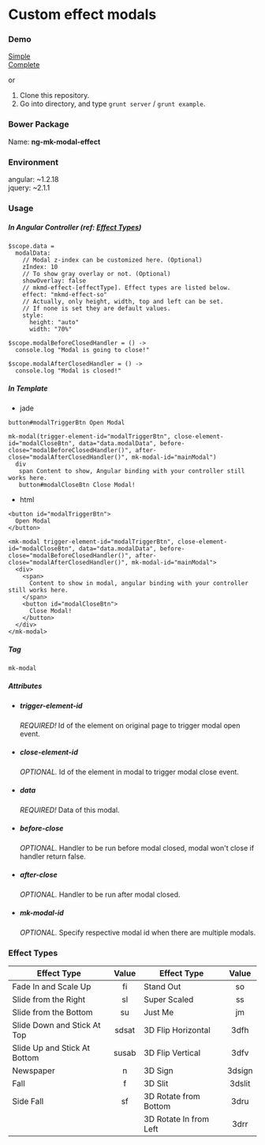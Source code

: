 # Custom effect modals

### Demo

[Simple](http://malikid.github.io/ng-mk-modal-effect/example/simpleExample.html)  
[Complete](http://malikid.github.io/ng-mk-modal-effect/example/)  

or

1. Clone this repository.
2. Go into directory, and type `grunt server` / `grunt example`.



### Bower Package

Name: **ng-mk-modal-effect**  



### Environment

angular: ~1.2.18  
jquery: ~2.1.1



### Usage

##### In Angular Controller (ref: [Effect Types](https://github.com/malikid/ng-mk-modal-effect/blob/gh-pages/README.md#effect-types))
```
$scope.data =
  modalData:
    // Modal z-index can be customized here. (Optional)
    zIndex: 10
    // To show gray overlay or not. (Optional)
    showOverlay: false
    // mkmd-effect-[effectType]. Effect types are listed below.
    effect: "mkmd-effect-so"
    // Actually, only height, width, top and left can be set.
    // If none is set they are default values.
    style:
      height: "auto"
      width: "70%"

$scope.modalBeforeClosedHandler = () ->
  console.log "Modal is going to close!"

$scope.modalAfterClosedHandler = () ->
  console.log "Modal is closed!"
```


##### In Template

- jade
```
button#modalTriggerBtn Open Modal

mk-modal(trigger-element-id="modalTriggerBtn", close-element-id="modalCloseBtn", data="data.modalData", before-close="modalBeforeClosedHandler()", after-close="modalAfterClosedHandler()", mk-modal-id="mainModal")
  div
   span Content to show, Angular binding with your controller still works here.
   button#modalCloseBtn Close Modal!
```
  

- html
```
<button id="modalTriggerBtn">
  Open Modal
</button>

<mk-modal trigger-element-id="modalTriggerBtn", close-element-id="modalCloseBtn", data="data.modalData", before-close="modalBeforeClosedHandler()", after-close="modalAfterClosedHandler()", mk-modal-id="mainModal">
  <div>
    <span>
      Content to show in modal, angular binding with your controller still works here.
    </span>
    <button id="modalCloseBtn">
      Close Modal!
    </button>
  </div>
</mk-modal>
```

##### Tag

    mk-modal

##### Attributes

- ##### trigger-element-id

    *REQUIRED!* Id of the element on original page to trigger modal open event.

- ##### close-element-id

    *OPTIONAL.* Id of the element in modal to trigger modal close event.

- ##### data

    *REQUIRED!* Data of this modal.

- ##### before-close

    *OPTIONAL.* Handler to be run before modal closed, modal won't close if handler return false.

- ##### after-close

    *OPTIONAL.* Handler to be run after modal closed.

- ##### mk-modal-id

    *OPTIONAL.* Specify respective modal id when there are multiple modals.



### Effect Types

| Effect Type                  | Value | Effect Type            |  Value |
|------------------------------|:-----:|------------------------|:------:|
| Fade In and Scale Up         |   fi  | Stand Out              |   so   |
| Slide from the Right         |   sl  | Super Scaled           |   ss   |
| Slide from the Bottom        |   su  | Just Me                |   jm   |
| Slide Down and Stick At Top  | sdsat | 3D Flip Horizontal     |  3dfh  |
| Slide Up and Stick At Bottom | susab | 3D Flip Vertical       |  3dfv  |
| Newspaper                    |   n   | 3D Sign                | 3dsign |
| Fall                         |   f   | 3D Slit                | 3dslit |
| Side Fall                    |   sf  | 3D Rotate from Bottom  |  3dru  |
|                              |       | 3D Rotate In from Left |  3drr  |
